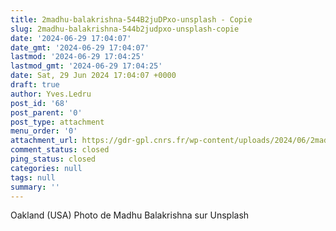 ```yaml
---
title: 2madhu-balakrishna-544B2juDPxo-unsplash - Copie
slug: 2madhu-balakrishna-544b2judpxo-unsplash-copie
date: '2024-06-29 17:04:07'
date_gmt: '2024-06-29 17:04:07'
lastmod: '2024-06-29 17:04:25'
lastmod_gmt: '2024-06-29 17:04:25'
date: Sat, 29 Jun 2024 17:04:07 +0000
draft: true
author: Yves.Ledru
post_id: '68'
post_parent: '0'
post_type: attachment
menu_order: '0'
attachment_url: https://gdr-gpl.cnrs.fr/wp-content/uploads/2024/06/2madhu-balakrishna-544B2juDPxo-unsplash-Copie.jpg
comment_status: closed
ping_status: closed
categories: null
tags: null
summary: ''
---
```


Oakland (USA) Photo de Madhu Balakrishna sur Unsplash
